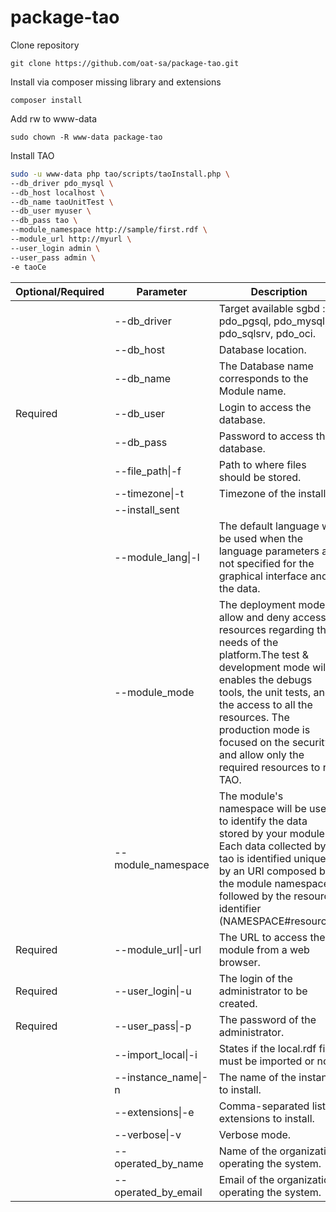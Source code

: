 package-tao
===========

Clone repository

    git clone https://github.com/oat-sa/package-tao.git
    
Install via composer missing library and extensions

    composer install
    
Add rw to www-data

    sudo chown -R www-data package-tao

Install TAO

```bash
sudo -u www-data php tao/scripts/taoInstall.php \
--db_driver pdo_mysql \
--db_host localhost \
--db_name taoUnitTest \
--db_user myuser \
--db_pass tao \
--module_namespace http://sample/first.rdf \
--module_url http://myurl \
--user_login admin \
--user_pass admin \
-e taoCe
```

| Optional/Required | Parameter           | Description |
| ----------------- | ------------------- | ----------- |
|                  | --db_driver         | Target available sgbd : pdo_pgsql, pdo_mysql, pdo_sqlsrv, pdo_oci. |
|                  | --db_host           | Database location. |
|                  | --db_name           | The Database name corresponds to the Module name. |
| Required         | --db_user           | Login to access the database. |
|                  | --db_pass           | Password to access the database. |
|                  | --file_path\|-f     | Path to where files should be stored. |
|                  | --timezone\|-t      | Timezone of the install. |
|                  | --install_sent      | |
|                  | --module_lang\|-l   | The default language will be used when the language parameters are not specified for the graphical interface and the data. |
|                  | --module_mode       | The deployment mode allow and deny access to resources regarding the needs of the platform.The test & development mode will enables the debugs tools, the unit tests, and the access to all the resources. The production mode is focused on the security and allow only the required resources to run TAO. |
|                  | --module_namespace  | The module's namespace will be used to identify the data stored by your module. Each data collected by tao is identified uniquely by an URI composed by the module namespace followed by the resource identifier (NAMESPACE#resource). |
| Required         | --module_url\|-url  | The URL to access the module from a web browser. |
| Required         | --user_login\|-u    | The login of the administrator to be created. |
| Required         | --user_pass\|-p     | The password of the administrator. |
|                  | --import_local\|-i  | States if the local.rdf files must be imported or not. |
|                  | --instance_name\|-n | The name of the instance to install. |
|                  | --extensions\|-e    | Comma-separated list of extensions to install. |
|                  | --verbose\|-v       | Verbose mode. |
|                  | --operated_by_name  | Name of the organization operating the system. |
|                  | --operated_by_email | Email of the organization operating the system. |
